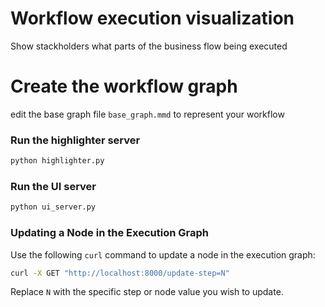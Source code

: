 # Workflow execution visualization
Show stackholders what parts of the business flow being executed

# Create the workflow graph
edit the base graph file `base_graph.mmd` to represent your workflow


### Run the highlighter server

```bash
python highlighter.py
```

### Run the UI server

```bash
python ui_server.py

```
### Updating a Node in the Execution Graph

Use the following `curl` command to update a node in the execution graph:

```bash
curl -X GET "http://localhost:8000/update-step=N"
```

Replace `N` with the specific step or node value you wish to update.


